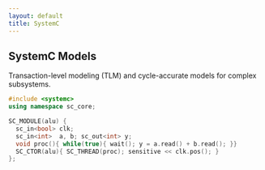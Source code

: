 ```yaml
---
layout: default
title: SystemC
---
```


## SystemC Models

Transaction-level modeling (TLM) and cycle-accurate models for complex subsystems.

```cpp
#include <systemc>
using namespace sc_core;

SC_MODULE(alu) {
  sc_in<bool> clk;
  sc_in<int>  a, b; sc_out<int> y;
  void proc(){ while(true){ wait(); y = a.read() + b.read(); }}
  SC_CTOR(alu){ SC_THREAD(proc); sensitive << clk.pos(); }
};
```
